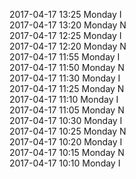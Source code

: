 2017-04-17 13:25 Monday  I  
2017-04-17 13:20 Monday  N  
2017-04-17 12:25 Monday  I  
2017-04-17 12:20 Monday  N  
2017-04-17 11:55 Monday  I  
2017-04-17 11:50 Monday  N  
2017-04-17 11:30 Monday  I  
2017-04-17 11:25 Monday  N  
2017-04-17 11:10 Monday  I  
2017-04-17 11:05 Monday  N  
2017-04-17 10:30 Monday  I  
2017-04-17 10:25 Monday  N  
2017-04-17 10:20 Monday  I  
2017-04-17 10:15 Monday  N  
2017-04-17 10:10 Monday  I  
